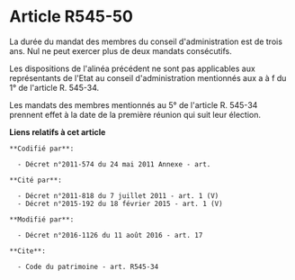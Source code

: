 # Article R545-50

La durée du mandat des membres du conseil d'administration est de trois ans. Nul ne peut exercer plus de deux mandats
consécutifs. 

Les dispositions de l'alinéa précédent ne sont pas applicables aux représentants de l'Etat au conseil d'administration
mentionnés aux a à f du 1° de l'article R. 545-34. 

Les mandats des membres mentionnés au 5° de l'article R. 545-34 prennent effet à la date de la première réunion qui suit leur
élection.

**Liens relatifs à cet article**

	**Codifié par**:

	  - Décret n°2011-574 du 24 mai 2011 Annexe - art.

	**Cité par**:

	  - Décret n°2011-818 du 7 juillet 2011 - art. 1 (V)
	  - Décret n°2015-192 du 18 février 2015 - art. 1 (V)

	**Modifié par**:

	  - Décret n°2016-1126 du 11 août 2016 - art. 17

	**Cite**:

	  - Code du patrimoine - art. R545-34
